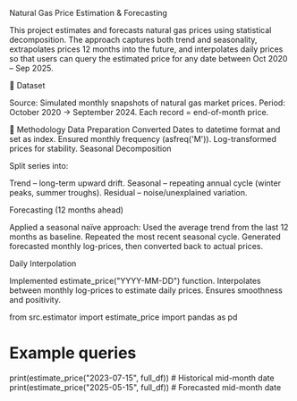 Natural Gas Price Estimation & Forecasting

This project estimates and forecasts natural gas prices using statistical decomposition.
The approach captures both trend and seasonality, extrapolates prices 12 months into the future, and interpolates daily prices so that users can query the estimated price for any date between Oct 2020 – Sep 2025.

🔹 Dataset

Source: Simulated monthly snapshots of natural gas market prices.
Period: October 2020 → September 2024.
Each record = end-of-month price.

🔹 Methodology
Data Preparation
Converted Dates to datetime format and set as index.
Ensured monthly frequency (asfreq('M')).
Log-transformed prices for stability.
Seasonal Decomposition

Split series into:

Trend – long-term upward drift.
Seasonal – repeating annual cycle (winter peaks, summer troughs).
Residual – noise/unexplained variation.

Forecasting (12 months ahead)

Applied a seasonal naïve approach:
Used the average trend from the last 12 months as baseline.
Repeated the most recent seasonal cycle.
Generated forecasted monthly log-prices, then converted back to actual prices.

Daily Interpolation

Implemented estimate_price("YYYY-MM-DD") function.
Interpolates between monthly log-prices to estimate daily prices.
Ensures smoothness and positivity.



from src.estimator import estimate_price
import pandas as pd

# Example queries
print(estimate_price("2023-07-15", full_df))  # Historical mid-month date
print(estimate_price("2025-05-15", full_df))  # Forecasted mid-month date
